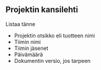 
## Projektin kansilehti 

Listaa tänne

* Projektin otsikko eli tuotteen nimi
* Tiimin nimi
* Tiimin jäsenet
* Päivämäärä
* Dokumentin versio, jos tarpeen 


